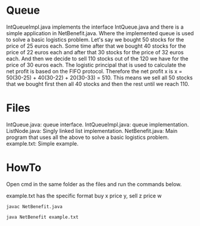 # Queue
IntQueueImpl.java implements the interface IntQueue.java and there is a simple application in NetBenefit.java. Where the implemented queue is used to solve a basic logistics problem. Let's say we bought 50 stocks for the price of 25 euros each. Some time after that we bought 40 stocks for the price of 22 euros each and after that 30 stocks for the price of 32 euros each. And then we decide to sell 110 stocks out of the 120 we have for the price of 30 euros each. The logistic principal that is used to calculate the net profit is based on the FIFO protocol. Therefore the net profit x is x = 50(30-25) + 40(30-22) + 20(30-33) = 510. This means we sell all 50 stocks that we bought first then all 40 stocks and then the rest until we reach 110.

# Files
IntQueue.java: queue interface.
IntQueueImpl.java: queue implementation.
ListNode.java: Singly linked list implementation.
NetBenefit.java: Main program that uses all the above to solve a basic logistics problem.
example.txt: Simple example.

# HowTo
Open cmd in the same folder as the files and run the commands below.

example.txt has the specific format buy x price y, sell z price w

`javac NetBenefit.java`

`java NetBenefit example.txt`
